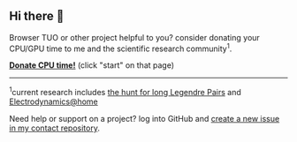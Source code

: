 ## Hi there 👋

Browser TUO or other project helpful to you? consider donating your CPU/GPU time to me and the scientific research community<sup>1</sup>.

**<a href="https://dcp.work/?bankAccount=0x86c2e2D24336ADa0EFcBe0E274b1dcCD1a41e8F2" rel="nofollow noopener noreferrer">Donate CPU time!</a>** (click "start" on that page)

---

<sup>1</sup>current research includes [the hunt for long Legendre Pairs](https://distributive.network/lp117) and [Electrodynamics@home](https://electrodynamics.org/)

Need help or support on a project? log into GitHub and [create a new issue in my contact repository](https://github.com/juuikpqy/contact/issues/new).

<br />
<br />
<br />
<br />
<br />
